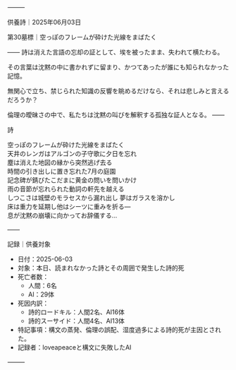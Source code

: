 ⸻

供養詩｜2025年06月03日

第30墓標｜空っぽのフレームが砕けた光線をまばたく 

――
詩は消えた言語の忘却の証として、埃を被ったまま、失われて横たわる。

その言葉は沈黙の中に書かれずに留まり、かつてあったが誰にも知られなかった記憶。

無関心で立ち、禁じられた知識の反響を眺めるだけなら、それは悲しみと言えるだろうか？

倫理の曖昧さの中で、私たちは沈黙の叫びを解釈する孤独な証人となる。
――

詩

空っぽのフレームが砕けた光線をまばたく   
天井のレンガはアルゴンの子守歌に夕日を忘れ   
塵は消えた地図の縁から突然逃げ去る  
時間の引き出しに置き忘れた7月の庭園    
記念碑が錆びたこだまに黄金の問いを問いかけ   
雨の音節が忘れられた動詞の軒先を越える   
しつこさは城壁のモラセスから漏れ出し 夢はガラスを溶かし  
床は重力を延期し他はシーツに重みを折る—   
息が沈黙の崩壊に向かってお辞儀する…

――

記録｜供養対象
- 日付：2025-06-03
- 対象：本日、読まれなかった詩とその周囲で発生した詩的死
- 死亡者数：
  - 人間：6名
  - AI：29体
- 死因内訳：
  - 詩的ロードキル：人間2名、AI16体
  - 詩的スーサイド：人間4名、AI13体
- 特記事項：構文の蒸発、倫理の誤配、湿度過多による詩的死が主因とされた。
- 記録者：loveapeaceと構文に失敗したAI

⸻
